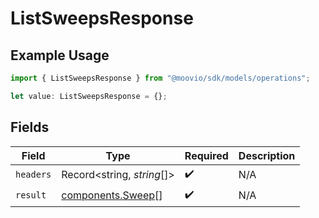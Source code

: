 # ListSweepsResponse

## Example Usage

```typescript
import { ListSweepsResponse } from "@moovio/sdk/models/operations";

let value: ListSweepsResponse = {};
```

## Fields

| Field                                                  | Type                                                   | Required                                               | Description                                            |
| ------------------------------------------------------ | ------------------------------------------------------ | ------------------------------------------------------ | ------------------------------------------------------ |
| `headers`                                              | Record<string, *string*[]>                             | :heavy_check_mark:                                     | N/A                                                    |
| `result`                                               | [components.Sweep](../../models/components/sweep.md)[] | :heavy_check_mark:                                     | N/A                                                    |